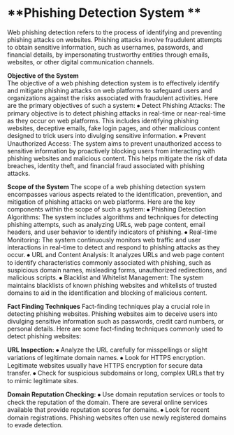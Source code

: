 # **Phishing Detection System **
Web phishing detection refers to the process of identifying and preventing phishing attacks on websites. Phishing attacks involve fraudulent attempts to obtain sensitive information, such as usernames, passwords, and financial details, by impersonating trustworthy entities through emails, websites, or other digital communication channels.

**Objective of the System**   
The objective of a web phishing detection system is to effectively identify and mitigate phishing      attacks on web platforms to safeguard users and organizations against the risks associated with fraudulent activities. Here are the primary objectives of such a system:
⦁	Detect Phishing Attacks: The primary objective is to detect phishing attacks in real-time or near-real-time as they occur on web platforms. This includes identifying phishing websites, deceptive emails, fake login pages, and other malicious content designed to trick users into divulging sensitive information.
⦁	Prevent Unauthorized Access: The system aims to prevent unauthorized access to sensitive information by proactively blocking users from interacting with phishing websites and malicious content. This helps mitigate the risk of data breaches, identity theft, and financial fraud associated with phishing attacks.

**Scope of the System**
The scope of a web phishing detection system encompasses various aspects related to the identification, prevention, and mitigation of phishing attacks on web platforms. Here are the key components within the scope of such a system:
⦁	Phishing Detection Algorithms: The system includes algorithms and techniques for detecting phishing attempts, such as analyzing URLs, web page content, email headers, and user behavior to identify indicators of phishing.
⦁	Real-time Monitoring: The system continuously monitors web traffic and user interactions in real-time to detect and respond to phishing attacks as they occur.
⦁	URL and Content Analysis: It analyzes URLs and web page content to identify characteristics commonly associated with phishing, such as suspicious domain names, misleading forms, unauthorized redirections, and malicious scripts.
⦁	Blacklist and Whitelist Management: The system maintains blacklists of known phishing websites and whitelists of trusted domains to aid in the identification and blocking of malicious content.

**Fact Finding Techniques**
Fact-finding techniques play a crucial role in detecting phishing websites. Phishing websites aim to deceive users into divulging sensitive information such as passwords, credit card numbers, or personal details. Here are some fact-finding techniques commonly used to detect phishing websites:

**URL Inspection:**
⦁	Analyze the URL carefully for misspellings or slight variations of legitimate domain names.
⦁	Look for HTTPS encryption. Legitimate websites usually have HTTPS encryption for secure data transfer.
⦁	Check for suspicious subdomains or long, complex URLs that try to mimic legitimate sites.

**Domain Reputation Checking:**
⦁	Use domain reputation services or tools to check the reputation of the domain. There are several online services available that provide reputation scores for domains.
⦁	Look for recent domain registrations. Phishing websites often use newly registered domains to evade detection.
